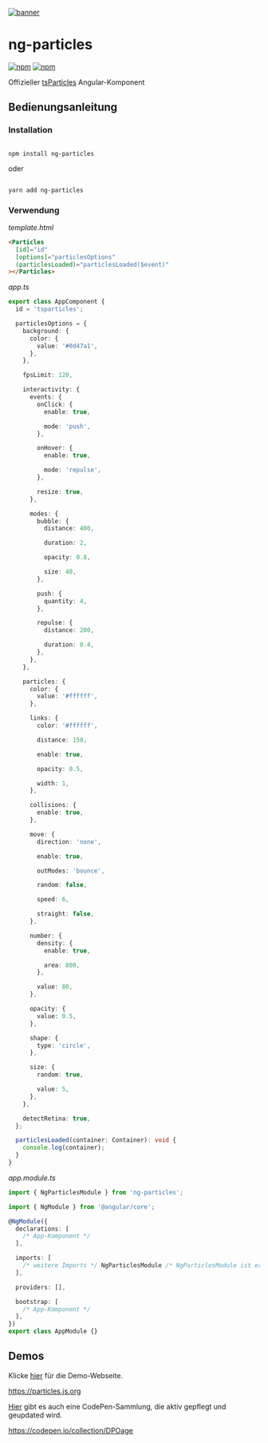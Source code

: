 [![banner](https://particles.js.org/images/banner3.png)](https://particles.js.org)

# ng-particles

[![npm](https://img.shields.io/npm/v/ng-particles)](https://www.npmjs.com/package/ng-particles) [![npm](https://img.shields.io/npm/dm/ng-particles)](https://www.npmjs.com/package/ng-particles)

Offizieller [tsParticles](https://github.com/matteobruni/tsparticles) Angular-Komponent

## Bedienungsanleitung

### Installation

```shell script

npm install ng-particles

```

oder

```shell script

yarn add ng-particles

```

### Verwendung

_template.html_

```html
<Particles
  [id]="id"
  [options]="particlesOptions"
  (particlesLoaded)="particlesLoaded($event)"
></Particles>
```

_app.ts_

```typescript
export class AppComponent {
  id = 'tsparticles';

  particlesOptions = {
    background: {
      color: {
        value: '#0d47a1',
      },
    },

    fpsLimit: 120,

    interactivity: {
      events: {
        onClick: {
          enable: true,

          mode: 'push',
        },

        onHover: {
          enable: true,

          mode: 'repulse',
        },

        resize: true,
      },

      modes: {
        bubble: {
          distance: 400,

          duration: 2,

          opacity: 0.8,

          size: 40,
        },

        push: {
          quantity: 4,
        },

        repulse: {
          distance: 200,

          duration: 0.4,
        },
      },
    },

    particles: {
      color: {
        value: '#ffffff',
      },

      links: {
        color: '#ffffff',

        distance: 150,

        enable: true,

        opacity: 0.5,

        width: 1,
      },

      collisions: {
        enable: true,
      },

      move: {
        direction: 'none',

        enable: true,

        outModes: 'bounce',

        random: false,

        speed: 6,

        straight: false,
      },

      number: {
        density: {
          enable: true,

          area: 800,
        },

        value: 80,
      },

      opacity: {
        value: 0.5,
      },

      shape: {
        type: 'circle',
      },

      size: {
        random: true,

        value: 5,
      },
    },

    detectRetina: true,
  };

  particlesLoaded(container: Container): void {
    console.log(container);
  }
}
```

_app.module.ts_

```typescript
import { NgParticlesModule } from 'ng-particles';

import { NgModule } from '@angular/core';

@NgModule({
  declarations: [
    /* App-Komponent */
  ],

  imports: [
    /* weitere Imports */ NgParticlesModule /* NgParticlesModule ist erforderlich */,
  ],

  providers: [],

  bootstrap: [
    /* App-Komponent */
  ],
})
export class AppModule {}
```

## Demos

Klicke [hier](https://particles.js.org) für die Demo-Webseite.

<https://particles.js.org>

[Hier](https://codepen.io/collection/DPOage) gibt es auch eine CodePen-Sammlung, die aktiv gepflegt und geupdated wird.

<https://codepen.io/collection/DPOage>
